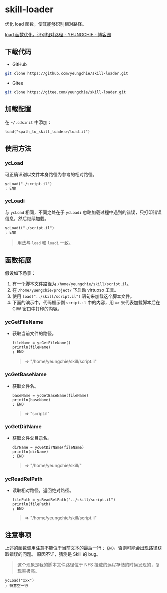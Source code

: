 # skill-loader

优化 load 函数，使其能够识别相对路径。

[load 函数优化，识别相对路径 - YEUNGCHIE - 博客园](https://www.cnblogs.com/yeungchie/p/15999427.html)

## 下载代码

+ GitHub

```bash
git clone https://github.com/yeungchie/skill-loader.git
```

+ Gitee

```bash
git clone https://gitee.com/yeungchie/skill-loader.git
```

## 加载配置

在 `~/.cdsinit` 中添加：

```skill
load("<path_to_skill_loader>/load.il")
```

## 使用方法

### ycLoad

可正确识别以文件本身路径为参考的相对路径。

```skill
ycLoad("./script.il")
; END
```

### ycLoadi

与 `ycLoad` 相同，不同之处在于 `ycLoadi` 忽略加载过程中遇到的错误，只打印错误信息，然后继续加载。

```skill
ycLoadi("./script.il")
; END
```

> 用法与 `load` 和 `loadi` 一致。

## 函数拓展

假设如下场景：

1. 有一个脚本文件路径为 `/home/yeungchie/skill/script.il`。
2. 在 `/home/yuengchie/project/` 下启动 virtuoso 工具。
3. 使用 `load("../skill/script.il")` 语句来加载这个脚本文件。
4. 下面的演示中，代码框示例 `script.il` 中的内容，用 `=>` 来代表加载脚本后在 CIW 窗口中打印的内容。

### ycGetFileName

+ 获取当前文件的路径。

    ```skill
    fileName = ycGetFileName()
    println(fileName)
    ; END
    ```

    > => "/home/yeungchie/skill/script.il"

### ycGetBaseName

+ 获取文件名。

    ```skill
    baseName = ycGetBaseName(fileName)
    println(baseName)
    ; END
    ```

    > => "script.il"

### ycGetDirName

+ 获取文件父目录名。

    ```skill
    dirName = ycGetDirName(fileName)
    println(dirName)
    ; END
    ```

    >  => "/home/yeungchie/skill/"

### ycReadRelPath

+ 读取相对路径，返回绝对路径。

    ```skill
    filePath = ycReadRelPath("../skill/script.il")
    println(filePath)
    ; END
    ```

    > => "/home/yeungchie/skill/script.il"

## 注意事项

上述的函数调用注意不能位于当前文本的最后一行 `; END`，否则可能会出现路径获取错误的问题。
原因不详，猜测是 Skill 的 bug。

> 这个现象是我的脚本文件路径位于 NFS 挂载的远程存储的时候发现的，复现率极高。

```skill
ycLoad("xxx")
; 特意空一行
```
